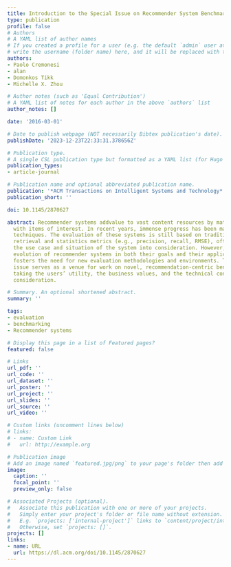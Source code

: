 ```yaml
---
title: Introduction to the Special Issue on Recommender System Benchmarking
type: publication 
profile: false
# Authors
# A YAML list of author names
# If you created a profile for a user (e.g. the default `admin` user at `content/authors/admin/`), 
# write the username (folder name) here, and it will be replaced with their full name and linked to their profile.
authors:
- Paolo Cremonesi
- alan
- Domonkos Tikk
- Michelle X. Zhou

# Author notes (such as 'Equal Contribution')
# A YAML list of notes for each author in the above `authors` list
author_notes: []

date: '2016-03-01'

# Date to publish webpage (NOT necessarily Bibtex publication's date).
publishDate: '2023-12-23T22:33:31.378656Z'

# Publication type.
# A single CSL publication type but formatted as a YAML list (for Hugo requirements).
publication_types:
- article-journal

# Publication name and optional abbreviated publication name.
publication: '*ACM Transactions on Intelligent Systems and Technology*'
publication_short: ''

doi: 10.1145/2870627

abstract: Recommender systems addvalue to vast content resources by matching users
  with items of interest. In recent years, immense progress has been made in recommendation
  techniques. The evaluation of these systems is still based on traditional information
  retrieval and statistics metrics (e.g., precision, recall, RMSE), often not taking
  the use case and situation of the system into consideration. However, the rapid
  evolution of recommender systems in both their goals and their application domains
  fosters the need for new evaluation methodologies and environments. This special
  issue serves as a venue for work on novel, recommendation-centric benchmarking approaches
  taking the users’ utility, the business values, and the technical constraints into
  consideration.

# Summary. An optional shortened abstract.
summary: ''

tags:
- evaluation
- benchmarking
- Recommender systems

# Display this page in a list of Featured pages?
featured: false

# Links
url_pdf: ''
url_code: ''
url_dataset: ''
url_poster: ''
url_project: ''
url_slides: ''
url_source: ''
url_video: ''

# Custom links (uncomment lines below)
# links:
# - name: Custom Link
#   url: http://example.org

# Publication image
# Add an image named `featured.jpg/png` to your page's folder then add a caption below.
image:
  caption: ''
  focal_point: ''
  preview_only: false

# Associated Projects (optional).
#   Associate this publication with one or more of your projects.
#   Simply enter your project's folder or file name without extension.
#   E.g. `projects: ['internal-project']` links to `content/project/internal-project/index.md`.
#   Otherwise, set `projects: []`.
projects: []
links:
- name: URL
  url: https://dl.acm.org/doi/10.1145/2870627
---
```



